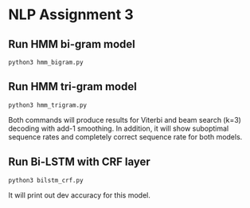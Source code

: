 # NLP Assignment 3
	
## Run HMM bi-gram model
	python3 hmm_bigram.py

## Run HMM tri-gram model
	python3 hmm_trigram.py

Both commands will produce results for Viterbi and beam search (k=3) decoding with add-1 smoothing. In addition, it will show suboptimal sequence rates and completely correct sequence rate for both models. 

## Run Bi-LSTM with CRF layer
	python3 bilstm_crf.py

It will print out dev accuracy for this model.